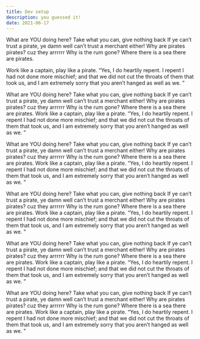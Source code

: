 ```yaml
---
title: Dev setup
description: you guessed it!
date: 2021-06-17
---
```


What are YOU doing here? Take what you can, give nothing back If ye can’t trust a pirate, ye damn well can’t trust a merchant either! Why are pirates pirates? cuz they arrrrrr Why is the rum gone? Where there is a sea there are pirates.

Work like a captain, play like a pirate. “Yes, I do heartily repent. I repent I had not done more mischief; and that we did not cut the throats of them that took us, and I am extremely sorry that you aren’t hanged as well as we. ”

What are YOU doing here? Take what you can, give nothing back If ye can’t trust a pirate, ye damn well can’t trust a merchant either! Why are pirates pirates? cuz they arrrrrr Why is the rum gone? Where there is a sea there are pirates. Work like a captain, play like a pirate. “Yes, I do heartily repent. I repent I had not done more mischief; and that we did not cut the throats of them that took us, and I am extremely sorry that you aren’t hanged as well as we. ”

What are YOU doing here? Take what you can, give nothing back If ye can’t trust a pirate, ye damn well can’t trust a merchant either! Why are pirates pirates? cuz they arrrrrr Why is the rum gone? Where there is a sea there are pirates. Work like a captain, play like a pirate. “Yes, I do heartily repent. I repent I had not done more mischief; and that we did not cut the throats of them that took us, and I am extremely sorry that you aren’t hanged as well as we. ”

What are YOU doing here? Take what you can, give nothing back If ye can’t trust a pirate, ye damn well can’t trust a merchant either! Why are pirates pirates? cuz they arrrrrr Why is the rum gone? Where there is a sea there are pirates. Work like a captain, play like a pirate. “Yes, I do heartily repent. I repent I had not done more mischief; and that we did not cut the throats of them that took us, and I am extremely sorry that you aren’t hanged as well as we. ”

What are YOU doing here? Take what you can, give nothing back If ye can’t trust a pirate, ye damn well can’t trust a merchant either! Why are pirates pirates? cuz they arrrrrr Why is the rum gone? Where there is a sea there are pirates. Work like a captain, play like a pirate. “Yes, I do heartily repent. I repent I had not done more mischief; and that we did not cut the throats of them that took us, and I am extremely sorry that you aren’t hanged as well as we. ”

What are YOU doing here? Take what you can, give nothing back If ye can’t trust a pirate, ye damn well can’t trust a merchant either! Why are pirates pirates? cuz they arrrrrr Why is the rum gone? Where there is a sea there are pirates. Work like a captain, play like a pirate. “Yes, I do heartily repent. I repent I had not done more mischief; and that we did not cut the throats of them that took us, and I am extremely sorry that you aren’t hanged as well as we. ”
